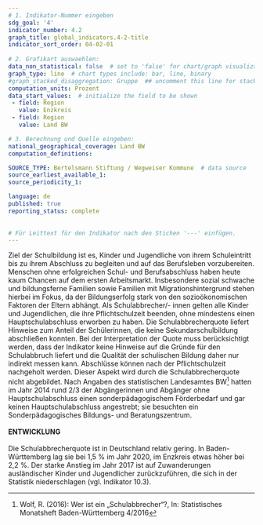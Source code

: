 ```yaml
---
# 1. Indikator-Nummer eingeben 
sdg_goal: '4'
indicator_number: 4.2
graph_title: global_indicators.4-2-title
indicator_sort_order: 04-02-01
 
# 2. Grafikart auswaehlen: 
data_non_statistical: false  # set to 'false' for chart/graph visualization 
graph_type: line  # chart types include: bar, line, binary 
#graph_stacked_disaggregation: Gruppe  ## uncomment this line for stacked bars. eplace 'Geschlecht' with the field of aggregation. 
computation_units: Prozent 
data_start_values:  # initialize the field to be shown  
 - field: Region 
   value: Enzkreis
 - field: Region 
   value: Land BW

# 3. Berechnung und Quelle eingeben: 
national_geographical_coverage: Land BW
computation_definitions: 

SOURCE_TYPE: Bertelsmann Stiftung / Wegweiser Kommune  # data source  
source_earliest_available_1: 
source_periodicity_1: 

language: de   
published: true 
reporting_status: complete
 
 
# Für Leittext für den Indikator nach den Stichen '---' einfügen. 
---
```

Ziel der Schulbildung ist es, Kinder und Jugendliche von ihrem Schuleintritt bis zu ihrem Abschluss zu begleiten und auf das Berufsleben vorzubereiten. Menschen ohne erfolgreichen Schul- und Berufsabschluss haben heute kaum Chancen auf dem ersten Arbeitsmarkt. Insbesondere sozial schwache und bildungsferne Familien sowie Familien mit Migrationshintergrund stehen hierbei im Fokus, da der Bildungserfolg stark von den sozioökonomischen Faktoren der Eltern abhängt. Als Schulabbrecher/- innen gelten alle Kinder und Jugendlichen, die ihre Pflichtschulzeit beenden, ohne mindestens einen Hauptschulabschluss erworben zu haben. Die Schulabbrecherquote liefert Hinweise zum Anteil der Schülerinnen, die keine Sekundarschulbildung abschließen konnten. Bei der Interpretation der Quote muss berücksichtigt werden, dass der Indikator keine Hinweise auf die Gründe für den Schulabbruch liefert und die Qualität der schulischen Bildung daher nur indirekt messen kann. Abschlüsse können nach der Pflichtschulzeit nachgeholt werden. Dieser Aspekt wird durch die Schulabbrecherquote nicht abgebildet. Nach Angaben des statistischen Landesamtes BW[^1] hatten im Jahr 2014 rund 2/3 der Abgängerinnen und Abgänger ohne Hauptschulabschluss einen sonderpädagogischem Förderbedarf und gar keinen Hauptschulabschluss angestrebt; sie besuchten ein Sonderpädagogisches Bildungs- und Beratungszentrum. <br>
<br>
**ENTWICKLUNG** <br>
<br>
Die Schulabbrecherquote ist in Deutschland relativ gering. In Baden- Württemberg lag sie bei 1,5 % im Jahr 2020, im Enzkreis etwas höher bei 2,2 %. Der starke Anstieg im Jahr 2017 ist auf Zuwanderungen ausländischer Kinder und Jugendlicher zurückzuführen, die sich in der Statistik niederschlagen (vgl. Indikator 10.3).

[^1]: Wolf, R. (2016): Wer ist ein „Schulabbrecher“?, In: Statistisches Monatsheft Baden-Württemberg 4/2016
